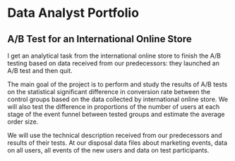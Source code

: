 # Data Analyst Portfolio

## A/B Test for an International Online Store

I get an analytical task from the international online store to finish the A/B testing based on data received from our predecessors: they launched an A/B test and then quit.

The main goal of the project is to perform and study the results of A/B tests on the statistical significant difference in conversion rate between the control groups based on the data collected by international online store. We will also test the difference in proportions of the number of users at each stage of the event funnel between tested groups and estimate the average order size.

We will use the technical description received from our predecessors and results of their tests. At our disposal data files about marketing events, data on all users, all events of the new users and data on test participants.
